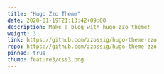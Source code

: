 ```yaml
---
title: "Hugo Zzo Theme"
date: 2020-01-19T21:13:42+09:00
description: Make a blog with hugo zzo theme!
weight: 3
link: https://github.com/zzossig/hugo-theme-zzo
repo: https://github.com/zzossig/hugo-theme-zzo
pinned: true
thumb: feature3/css3.png
---
```

